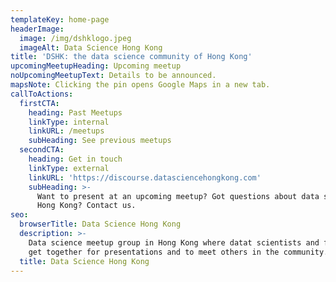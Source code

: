 ```yaml
---
templateKey: home-page
headerImage:
  image: /img/dshklogo.jpeg
  imageAlt: Data Science Hong Kong
title: 'DSHK: the data science community of Hong Kong'
upcomingMeetupHeading: Upcoming meetup
noUpcomingMeetupText: Details to be announced.
mapsNote: Clicking the pin opens Google Maps in a new tab.
callToActions:
  firstCTA:
    heading: Past Meetups
    linkType: internal
    linkURL: /meetups
    subHeading: See previous meetups
  secondCTA:
    heading: Get in touch
    linkType: external
    linkURL: 'https://discourse.datasciencehongkong.com'
    subHeading: >-
      Want to present at an upcoming meetup? Got questions about data science in
      Hong Kong? Contact us.
seo:
  browserTitle: Data Science Hong Kong
  description: >-
    Data science meetup group in Hong Kong where datat scientists and friends
    get together for presentations and to meet others in the community.
  title: Data Science Hong Kong
---
```


